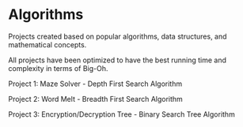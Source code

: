 # Algorithms
Projects created based on popular algorithms, data structures, and mathematical concepts.

All projects have been optimized to have the best running time and complexity in terms of Big-Oh.

Project 1: Maze Solver - Depth First Search Algorithm

Project 2: Word Melt - Breadth First Search Algorithm

Project 3: Encryption/Decryption Tree - Binary Search Tree Algorithm
